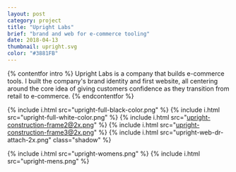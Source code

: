 ```yaml
---
layout: post
category: project
title: "Upright Labs"
brief: "brand and web for e-commerce tooling"
date: 2018-04-13
thumbnail: upright.svg
color: "#3881FB"
---
```

{% contentfor intro %}
Upright Labs is a company that builds e-commerce tools. I built the company's brand identity and first website, all centering around the core idea of giving customers confidence as they transition from retail to e-commerce.
{% endcontentfor %}

{% include i.html src="upright-full-black-color.png" %}
{% include i.html src="upright-full-white-color.png" %}
{% include i.html src="upright-construction-frame2@2x.png" %}
{% include i.html src="upright-construction-frame3@2x.png" %}
{% include i.html src="upright-web-dr-attach-2x.png" class="shadow" %}
<div class="two-column">
{% include i.html src="upright-womens.png" %}
{% include i.html src="upright-mens.png" %}
</div>
